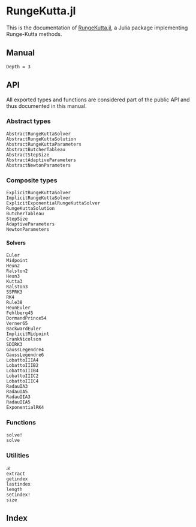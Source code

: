# RungeKutta.jl

This is the documentation of [RungeKutta.jl](https://github.com/giancarloantonucci/RungeKutta.jl), a Julia package implementing Runge-Kutta methods.

## Manual

```@contents
Depth = 3
```

## API

All exported types and functions are considered part of the public API and thus documented in this manual.

### Abstract types

```@docs
AbstractRungeKuttaSolver
AbstractRungeKuttaSolution
AbstractRungeKuttaParameters
AbstractButcherTableau
AbstractStepSize
AbstractAdaptiveParameters
AbstractNewtonParameters
```

### Composite types

```@docs
ExplicitRungeKuttaSolver
ImplicitRungeKuttaSolver
ExplicitExponentialRungeKuttaSolver
RungeKuttaSolution
ButcherTableau
StepSize
AdaptiveParameters
NewtonParameters
```

#### Solvers

```@docs
Euler
Midpoint
Heun2
Ralston2
Heun3
Kutta3
Ralston3
SSPRK3
RK4
Rule38
HeunEuler
Fehlberg45
DormandPrince54
Verner65
BackwardEuler
ImplicitMidpoint
CrankNicolson
SDIRK3
GaussLegendre4
GaussLegendre6
LobattoIIIA4
LobattoIIIB2
LobattoIIIB4
LobattoIIIC2
LobattoIIIC4
RadauIA3
RadauIA5
RadauIIA3
RadauIIA5
ExponentialRK4
```

### Functions

```@docs
solve!
solve
```

### Utilities

```@docs
ℛ
extract
getindex
lastindex
length
setindex!
size
```

## Index

```@index
```

